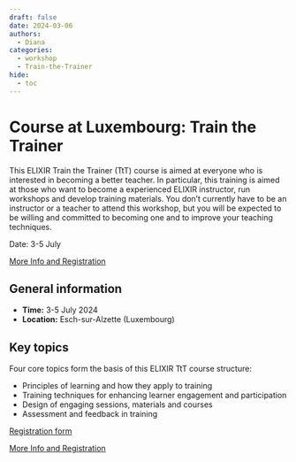 ```yaml
---
draft: false
date: 2024-03-06
authors:
  - Diana
categories:
  - workshop
  - Train-the-Trainer
hide:
  - toc
---
```


# Course at Luxembourg: Train the Trainer

This ELIXIR Train the Trainer (TtT) course is aimed at everyone who is interested in becoming a better teacher. In particular, this training is aimed at those who want to become a experienced ELIXIR instructor, run workshops and develop training materials.
You don’t currently have to be an instructor or a teacher to attend this workshop, but you will be expected to be willing and committed to becoming one and to improve your teaching techniques.

Date: 3-5 July

[More Info and Registration](https://www.denbi.de/training-courses-2024/1694-elixir-luxembourg-elixir-germany-train-the-trainer) 

<!-- more -->

## General information 

* __Time:__ 3-5 July 2024
* __Location:__  Esch-sur-Alzette (Luxembourg)

## Key topics

Four core topics form the basis of this ELIXIR TtT course structure:

* Principles of learning and how they apply to training
* Training techniques for enhancing learner engagement and participation
* Design of engaging sessions, materials and courses
* Assessment and feedback in training

[Registration form](https://www.denbi.de/helpdesk?option=com_rsform&view=rsform&formId=14)

[More Info and Registration](https://www.denbi.de/training-courses-2024/1694-elixir-luxembourg-elixir-germany-train-the-trainer) 

